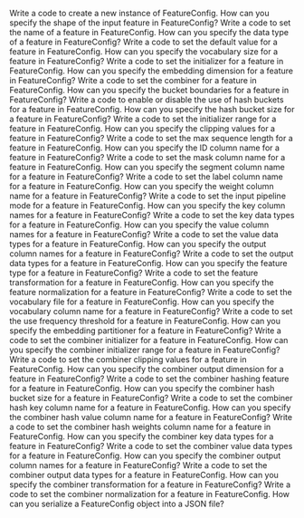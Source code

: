 Write a code to create a new instance of FeatureConfig.
How can you specify the shape of the input feature in FeatureConfig?
Write a code to set the name of a feature in FeatureConfig.
How can you specify the data type of a feature in FeatureConfig?
Write a code to set the default value for a feature in FeatureConfig.
How can you specify the vocabulary size for a feature in FeatureConfig?
Write a code to set the initializer for a feature in FeatureConfig.
How can you specify the embedding dimension for a feature in FeatureConfig?
Write a code to set the combiner for a feature in FeatureConfig.
How can you specify the bucket boundaries for a feature in FeatureConfig?
Write a code to enable or disable the use of hash buckets for a feature in FeatureConfig.
How can you specify the hash bucket size for a feature in FeatureConfig?
Write a code to set the initializer range for a feature in FeatureConfig.
How can you specify the clipping values for a feature in FeatureConfig?
Write a code to set the max sequence length for a feature in FeatureConfig.
How can you specify the ID column name for a feature in FeatureConfig?
Write a code to set the mask column name for a feature in FeatureConfig.
How can you specify the segment column name for a feature in FeatureConfig?
Write a code to set the label column name for a feature in FeatureConfig.
How can you specify the weight column name for a feature in FeatureConfig?
Write a code to set the input pipeline mode for a feature in FeatureConfig.
How can you specify the key column names for a feature in FeatureConfig?
Write a code to set the key data types for a feature in FeatureConfig.
How can you specify the value column names for a feature in FeatureConfig?
Write a code to set the value data types for a feature in FeatureConfig.
How can you specify the output column names for a feature in FeatureConfig?
Write a code to set the output data types for a feature in FeatureConfig.
How can you specify the feature type for a feature in FeatureConfig?
Write a code to set the feature transformation for a feature in FeatureConfig.
How can you specify the feature normalization for a feature in FeatureConfig?
Write a code to set the vocabulary file for a feature in FeatureConfig.
How can you specify the vocabulary column name for a feature in FeatureConfig?
Write a code to set the use frequency threshold for a feature in FeatureConfig.
How can you specify the embedding partitioner for a feature in FeatureConfig?
Write a code to set the combiner initializer for a feature in FeatureConfig.
How can you specify the combiner initializer range for a feature in FeatureConfig?
Write a code to set the combiner clipping values for a feature in FeatureConfig.
How can you specify the combiner output dimension for a feature in FeatureConfig?
Write a code to set the combiner hashing feature for a feature in FeatureConfig.
How can you specify the combiner hash bucket size for a feature in FeatureConfig?
Write a code to set the combiner hash key column name for a feature in FeatureConfig.
How can you specify the combiner hash value column name for a feature in FeatureConfig?
Write a code to set the combiner hash weights column name for a feature in FeatureConfig.
How can you specify the combiner key data types for a feature in FeatureConfig?
Write a code to set the combiner value data types for a feature in FeatureConfig.
How can you specify the combiner output column names for a feature in FeatureConfig?
Write a code to set the combiner output data types for a feature in FeatureConfig.
How can you specify the combiner transformation for a feature in FeatureConfig?
Write a code to set the combiner normalization for a feature in FeatureConfig.
How can you serialize a FeatureConfig object into a JSON file?